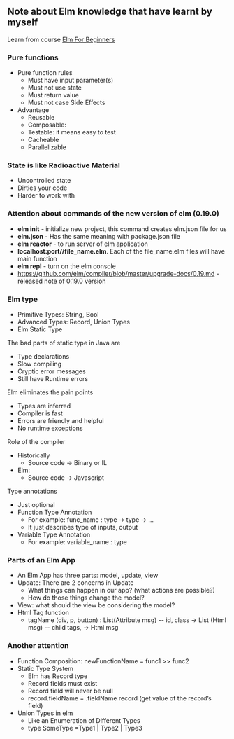 ## Note about Elm knowledge that have learnt by myself

Learn from course [Elm For Beginners](https://courses.knowthen.com/p/elm-for-beginners)

### Pure functions

- Pure function rules
  - Must have input parameter(s)
  - Must not use state
  - Must return value
  - Must not case Side Effects
- Advantage
  - Reusable
  - Composable: 
  - Testable: it means easy to test
  - Cacheable
  - Parallelizable

### State is like Radioactive Material

- Uncontrolled state
- Dirties your code
- Harder to work with

### Attention about commands of the new version of elm (0.19.0)

- **elm init** - initialize new project, this command creates elm.json file for us
- **elm.json** - Has the same meaning with package.json file
- **elm reactor** - to run server of elm application
- **localhost:port//file_name.elm**. Each of the file_name.elm files will have main function
- **elm repl** - turn on the elm console
- https://github.com/elm/compiler/blob/master/upgrade-docs/0.19.md - released note of 0.19.0 version

### Elm type

- Primitive Types: String, Bool
- Advanced Types: Record, Union Types
- Elm Static Type

The bad parts of static type in Java are
- Type declarations
- Slow compiling
- Cryptic error messages
- Still have Runtime errors

Elm eliminates the pain points
- Types are inferred
- Compiler is fast
- Errors are friendly and helpful
- No runtime exceptions

Role of the compiler
- Historically
  - Source code -> Binary or IL
- Elm:
  - Source code -> Javascript

Type annotations
- Just optional
- Function Type Annotation
  - For example: func_name : type -> type -> …
  - It just describes type of inputs, output
- Variable Type Annotation
  - For example: variable_name : type

### Parts of an Elm App

- An Elm App has three parts: model, update, view
- Update: There are 2 concerns in Update
  - What things can happen in our app? (what actions are possible?)
  - How do those things change the model?
- View: what should the view be considering the model?
- Html Tag function
  - tagName (div, p, button) : List(Attribute msg) -- id, class -> List (Html msg) -- child tags, -> Html msg

### Another attention
- Function Composition: newFunctionName = func1 >> func2
- Static Type System
  - Elm has Record type
  - Record fields must exist
  - Record field will never be null
  - record.fieldName = .fieldName record (get value of the record’s field)
- Union Types in elm
  - Like an Enumeration of Different Types
  - type SomeType =Type1 | Type2 | Type3
